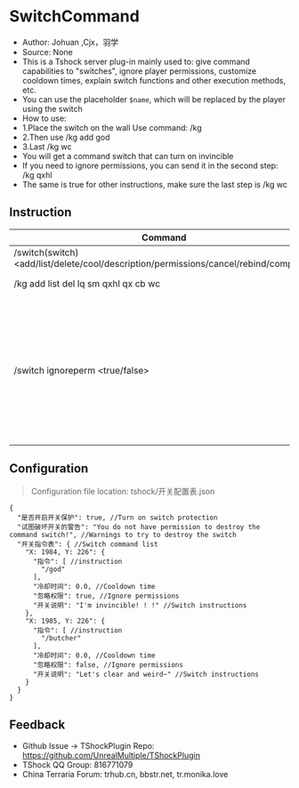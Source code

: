# SwitchCommand

- Author: Johuan ,Cjx，羽学
- Source: None
- This is a Tshock server plug-in mainly used to: give command capabilities to "switches", ignore player permissions, customize cooldown times, explain switch functions and other execution methods, etc.
- You can use the placeholder `$name`, which will be replaced by the player using the switch
- How to use:
- 1.Place the switch on the wall Use command: /kg
- 2.Then use /kg add god
- 3.Last /kg wc
- You will get a command switch that can turn on invincible
- If you need to ignore permissions, you can send it in the second step: /kg qxhl
- The same is true for other instructions, make sure the last step is /kg wc

## Instruction

| Command                                         |        Permissions         |              Description               |
|--------------------------------------------|:-----------------:|:-----------------------------:|
| /switch(switch) <add/list/delete/cool/description/permissions/cancel/rebind/complete> |   switch.admin    |            Use switch command             |
| /kg add list del lq sm qxhl qx cb wc       |   switch.admin    |            Use switch command             |
| /switch ignoreperm  <true/false>           | switch.ignoreperm | Independent permissions. Only when you have this permission can you give the command switch the ability to ignore permissions. |

## Configuration
> Configuration file location: tshock/开关配置表.json
```json5
{
  "是否开启开关保护": true, //Turn on switch protection
  "试图破坏开关的警告": "You do not have permission to destroy the command switch!", //Warnings to try to destroy the switch
  "开关指令表": { //Switch command list
    "X: 1984, Y: 226": {
      "指令": [ //instruction
        "/god"
      ],
      "冷却时间": 0.0, //Cooldown time
      "忽略权限": true, //Ignore permissions
      "开关说明": "I'm invincible! ! !" //Switch instructions
    },
    "X: 1985, Y: 226": {
      "指令": [ //instruction
        "/butcher"
      ],
      "冷却时间": 0.0, //Cooldown time
      "忽略权限": false, //Ignore permissions
      "开关说明": "Let's clear and weird~" //Switch instructions
    }
  }
}
```

## Feedback
- Github Issue -> TShockPlugin Repo: https://github.com/UnrealMultiple/TShockPlugin
- TShock QQ Group: 816771079
- China Terraria Forum: trhub.cn, bbstr.net, tr.monika.love
